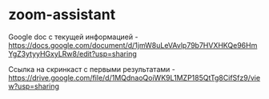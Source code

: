 # zoom-assistant

Google doc с текущей информацией - https://docs.google.com/document/d/1jmW8uLeVAvlp79b7HVXHKQe96HmYgZ3ytyyHGxyLRw8/edit?usp=sharing

Ссылка на скринкаст с первыми результатами - https://drive.google.com/file/d/1MQdnaoQoiWK9L1MZP185QtTg8CifSfz9/view?usp=sharing

